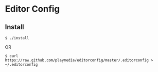 # Editor Config

## Install

```shell
$ ./install
```

OR

```
$ curl https://raw.github.com/playmedia/editorconfig/master/.editorconfig > ~/.editorconfig
```
